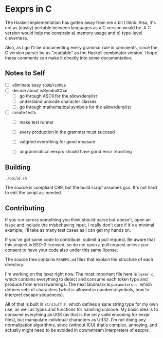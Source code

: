 # Eexprs in C

The Haskell implementation has gotten away from me a bit I think.
Also, it's not as (easily) portable between languages as a C version would be.
A C version would help me constrain a) memory usage and b) type-level cleverness.

Also, as I go I'll be documenting every grammar rule in comments, since the C version parser be as "readable" as the Haskell combinator version.
I hope these comments can make it directly into some documentation.

## Notes to Self

- [ ] eliminate easy `TODO`/`FIXME`s
- [ ] decide about isSymbolChar
  - [ ] go through ASCII for the allow/denylist
  - [ ] understand unicode character classes
  - [ ] go through mathematical symbols for the allow/denylist
- [ ] create tests
  - [ ] make test runner
  - [ ] every production in the grammar must succeed
  - [ ] valgrind everything for good measure
  - [ ] ungrammatical eexprs should have good error reporting


## Building

```
./build.sh
```

The source is compliant C99, but the build script assumes gcc.
It's not hard to edit the script as-needed.

## Contributing

If you run across something you think should parse but doesn't, open an issue and include the misbehaving input.
I really don't care if it's a minimal example, I'll take as many test cases as I can get my hands on.

If you've got some code to contribute, submit a pull request.
Be aware that this project is BSD-3 licensed, so do not open a pull request unless you consent to have your code also under this same license.

The source tree contains `README.md` files that explain the structure of each directory.


I'm working on the lexer right now.
The most important file here is `lexer.c`, which contains everything to detect and consume each token type and produce from errors/warnings.
The next landmark is `parameters.c`, which defines sets of characters (what is allowed in numbers/symbols, how to interpret escape sequences).

All of that is built in `strstuff.h`, which defines a sane string type for my own use, as well as types and functions for handling unicode.
My basic idea is to consume everything as Utf8 (as that is the only valid encoding for eexpr files), but manipulate individual characters as Utf32.
I'm not doing any normalization algorithms, since (without ICU) that's complex, annoying, and actually might need to be avoided in downstream interpreters of eexprs.
